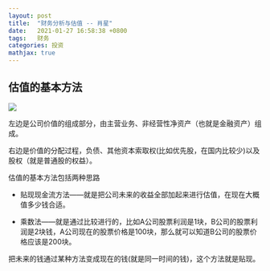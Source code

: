 ```yaml
---
layout: post
title:  "财务分析与估值 -- 肖星"
date:   2021-01-27 16:58:38 +0800
tags:   财务
categories: 投资
mathjax: true
---
```


## 估值的基本方法

![](https://github.com/zzyang/zzyang.github.io/blob/master/_posts/pic/720w.jpg?raw=true)

左边是公司价值的组成部分，由主营业务、非经营性净资产（也就是金融资产）组成。

右边是价值的分配过程，负债、其他资本索取权(比如优先股，在国内比较少)以及股权（就是普通股的权益）。

估值的基本方法包括两种思路

+ 贴现现金流方法——就是把公司未来的收益全部加起来进行估值，在现在大概值多少钱合适。

+ 乘数法——就是通过比较进行的，比如A公司股票利润是1块，B公司的股票利润是2块钱，A公司现在的股票价格是100块，那么就可以知道B公司的股票价格应该是200块。

把未来的钱通过某种方法变成现在的钱(就是同一时间的钱)，这个方法就是贴现。